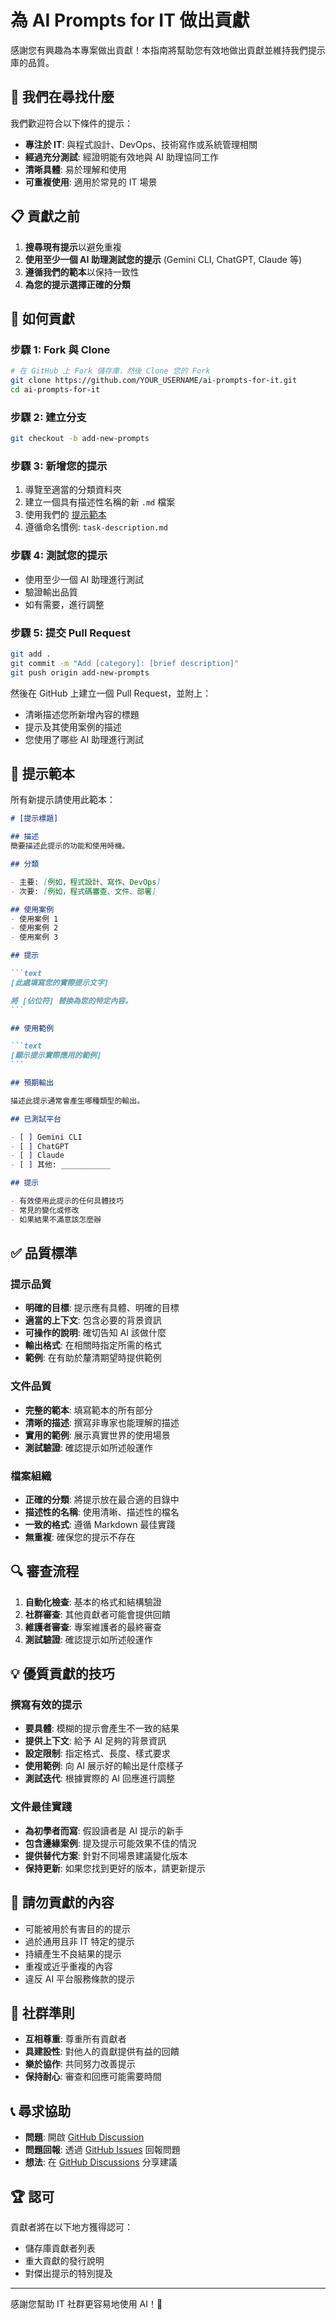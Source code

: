# 為 AI Prompts for IT 做出貢獻

感謝您有興趣為本專案做出貢獻！本指南將幫助您有效地做出貢獻並維持我們提示庫的品質。

## 🎯 我們在尋找什麼

我們歡迎符合以下條件的提示：

- **專注於 IT**: 與程式設計、DevOps、技術寫作或系統管理相關
- **經過充分測試**: 經證明能有效地與 AI 助理協同工作
- **清晰具體**: 易於理解和使用
- **可重複使用**: 適用於常見的 IT 場景

## 📋 貢獻之前

1. **搜尋現有提示**以避免重複
2. **使用至少一個 AI 助理測試您的提示** (Gemini CLI, ChatGPT, Claude 等)
3. **遵循我們的範本**以保持一致性
4. **為您的提示選擇正確的分類**

## 🚀 如何貢獻

### 步驟 1: Fork 與 Clone

```bash
# 在 GitHub 上 Fork 儲存庫，然後 Clone 您的 Fork
git clone https://github.com/YOUR_USERNAME/ai-prompts-for-it.git
cd ai-prompts-for-it
```

### 步驟 2: 建立分支

```bash
git checkout -b add-new-prompts
```

### 步驟 3: 新增您的提示

1. 導覽至適當的分類資料夾
2. 建立一個具有描述性名稱的新 `.md` 檔案
3. 使用我們的 [提示範本](prompt-template.md)
4. 遵循命名慣例: `task-description.md`

### 步驟 4: 測試您的提示

- 使用至少一個 AI 助理進行測試
- 驗證輸出品質
- 如有需要，進行調整

### 步驟 5: 提交 Pull Request

```bash
git add .
git commit -m "Add [category]: [brief description]"
git push origin add-new-prompts
```

然後在 GitHub 上建立一個 Pull Request，並附上：

- 清晰描述您所新增內容的標題
- 提示及其使用案例的描述
- 您使用了哪些 AI 助理進行測試

## 📝 提示範本

所有新提示請使用此範本：

````markdown
# [提示標題]

## 描述
簡要描述此提示的功能和使用時機。

## 分類

- 主要: [例如，程式設計、寫作、DevOps]
- 次要: [例如，程式碼審查、文件、部署]

## 使用案例
- 使用案例 1
- 使用案例 2
- 使用案例 3

## 提示

```text
[此處填寫您的實際提示文字]

將 [佔位符] 替換為您的特定內容。
```

## 使用範例

```text
[顯示提示實際應用的範例]
```

## 預期輸出

描述此提示通常會產生哪種類型的輸出。

## 已測試平台

- [ ] Gemini CLI
- [ ] ChatGPT
- [ ] Claude
- [ ] 其他: ___________

## 提示

- 有效使用此提示的任何具體技巧
- 常見的變化或修改
- 如果結果不滿意該怎麼辦

````

## ✅ 品質標準

### 提示品質

- **明確的目標**: 提示應有具體、明確的目標
- **適當的上下文**: 包含必要的背景資訊
- **可操作的說明**: 確切告知 AI 該做什麼
- **輸出格式**: 在相關時指定所需的格式
- **範例**: 在有助於釐清期望時提供範例

### 文件品質

- **完整的範本**: 填寫範本的所有部分
- **清晰的描述**: 撰寫非專家也能理解的描述
- **實用的範例**: 展示真實世界的使用場景
- **測試驗證**: 確認提示如所述般運作

### 檔案組織

- **正確的分類**: 將提示放在最合適的目錄中
- **描述性的名稱**: 使用清晰、描述性的檔名
- **一致的格式**: 遵循 Markdown 最佳實踐
- **無重複**: 確保您的提示不存在

## 🔍 審查流程

1. **自動化檢查**: 基本的格式和結構驗證
2. **社群審查**: 其他貢獻者可能會提供回饋
3. **維護者審查**: 專案維護者的最終審查
4. **測試驗證**: 確認提示如所述般運作

## 💡 優質貢獻的技巧

### 撰寫有效的提示

- **要具體**: 模糊的提示會產生不一致的結果
- **提供上下文**: 給予 AI 足夠的背景資訊
- **設定限制**: 指定格式、長度、樣式要求
- **使用範例**: 向 AI 展示好的輸出是什麼樣子
- **測試迭代**: 根據實際的 AI 回應進行調整

### 文件最佳實踐

- **為初學者而寫**: 假設讀者是 AI 提示的新手
- **包含邊緣案例**: 提及提示可能效果不佳的情況
- **提供替代方案**: 針對不同場景建議變化版本
- **保持更新**: 如果您找到更好的版本，請更新提示

## 🚫 請勿貢獻的內容

- 可能被用於有害目的的提示
- 過於通用且非 IT 特定的提示
- 持續產生不良結果的提示
- 重複或近乎重複的內容
- 違反 AI 平台服務條款的提示

## 🤝 社群準則

- **互相尊重**: 尊重所有貢獻者
- **具建設性**: 對他人的貢獻提供有益的回饋
- **樂於協作**: 共同努力改善提示
- **保持耐心**: 審查和回應可能需要時間

## 📞 尋求協助

- **問題**: 開啟 [GitHub Discussion](../../discussions)
- **問題回報**: 透過 [GitHub Issues](../../issues) 回報問題
- **想法**: 在 [GitHub Discussions](../../discussions) 分享建議

## 🏆 認可

貢獻者將在以下地方獲得認可：

- 儲存庫貢獻者列表
- 重大貢獻的發行說明
- 對傑出提示的特別提及

---

感謝您幫助 IT 社群更容易地使用 AI！🚀
